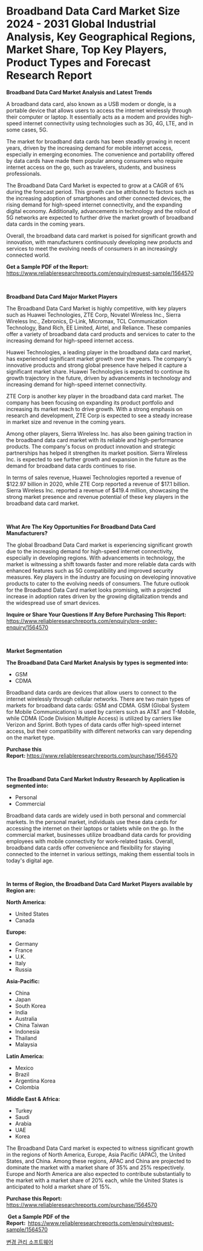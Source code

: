 <p><h1>Broadband Data Card Market Size 2024 - 2031 Global Industrial Analysis, Key Geographical Regions, Market Share, Top Key Players, Product Types and Forecast Research Report</h1></p><p><strong>Broadband Data Card Market Analysis and Latest Trends</strong></p>
<p><p>A broadband data card, also known as a USB modem or dongle, is a portable device that allows users to access the internet wirelessly through their computer or laptop. It essentially acts as a modem and provides high-speed internet connectivity using technologies such as 3G, 4G, LTE, and in some cases, 5G.</p><p>The market for broadband data cards has been steadily growing in recent years, driven by the increasing demand for mobile internet access, especially in emerging economies. The convenience and portability offered by data cards have made them popular among consumers who require internet access on the go, such as travelers, students, and business professionals.</p><p>The Broadband Data Card Market is expected to grow at a CAGR of 6% during the forecast period. This growth can be attributed to factors such as the increasing adoption of smartphones and other connected devices, the rising demand for high-speed internet connectivity, and the expanding digital economy. Additionally, advancements in technology and the rollout of 5G networks are expected to further drive the market growth of broadband data cards in the coming years.</p><p>Overall, the broadband data card market is poised for significant growth and innovation, with manufacturers continuously developing new products and services to meet the evolving needs of consumers in an increasingly connected world.</p></p>
<p><strong>Get a Sample PDF of the Report:&nbsp;</strong> <a href="https://www.reliableresearchreports.com/enquiry/request-sample/1564570">https://www.reliableresearchreports.com/enquiry/request-sample/1564570</a></p>
<p>&nbsp;</p>
<p><strong>Broadband Data Card Major Market Players</strong></p>
<p><p>The Broadband Data Card Market is highly competitive, with key players such as Huawei Technologies, ZTE Corp, Novatel Wireless Inc., Sierra Wireless Inc., Zebronics, D-Link, Micromax, TCL Communication Technology, Band Rich, EE Limited, Airtel, and Reliance. These companies offer a variety of broadband data card products and services to cater to the increasing demand for high-speed internet access.</p><p>Huawei Technologies, a leading player in the broadband data card market, has experienced significant market growth over the years. The company's innovative products and strong global presence have helped it capture a significant market share. Huawei Technologies is expected to continue its growth trajectory in the future, driven by advancements in technology and increasing demand for high-speed internet connectivity.</p><p>ZTE Corp is another key player in the broadband data card market. The company has been focusing on expanding its product portfolio and increasing its market reach to drive growth. With a strong emphasis on research and development, ZTE Corp is expected to see a steady increase in market size and revenue in the coming years.</p><p>Among other players, Sierra Wireless Inc. has also been gaining traction in the broadband data card market with its reliable and high-performance products. The company's focus on product innovation and strategic partnerships has helped it strengthen its market position. Sierra Wireless Inc. is expected to see further growth and expansion in the future as the demand for broadband data cards continues to rise.</p><p>In terms of sales revenue, Huawei Technologies reported a revenue of $122.97 billion in 2020, while ZTE Corp reported a revenue of $17.1 billion. Sierra Wireless Inc. reported a revenue of $419.4 million, showcasing the strong market presence and revenue potential of these key players in the broadband data card market.</p></p>
<p>&nbsp;</p>
<p><strong>What Are The Key Opportunities For Broadband Data Card Manufacturers?</strong></p>
<p><p>The global Broadband Data Card market is experiencing significant growth due to the increasing demand for high-speed internet connectivity, especially in developing regions. With advancements in technology, the market is witnessing a shift towards faster and more reliable data cards with enhanced features such as 5G compatibility and improved security measures. Key players in the industry are focusing on developing innovative products to cater to the evolving needs of consumers. The future outlook for the Broadband Data Card market looks promising, with a projected increase in adoption rates driven by the growing digitalization trends and the widespread use of smart devices.</p></p>
<p><strong>Inquire or Share Your Questions If Any Before Purchasing This Report:</strong> <a href="https://www.reliableresearchreports.com/enquiry/pre-order-enquiry/1564570">https://www.reliableresearchreports.com/enquiry/pre-order-enquiry/1564570</a></p>
<p>&nbsp;</p>
<p><strong>Market Segmentation</strong></p>
<p><strong>The Broadband Data Card Market Analysis by types is segmented into:</strong></p>
<p><ul><li>GSM</li><li>CDMA</li></ul></p>
<p><p>Broadband data cards are devices that allow users to connect to the internet wirelessly through cellular networks. There are two main types of markets for broadband data cards: GSM and CDMA. GSM (Global System for Mobile Communications) is used by carriers such as AT&T and T-Mobile, while CDMA (Code Division Multiple Access) is utilized by carriers like Verizon and Sprint. Both types of data cards offer high-speed internet access, but their compatibility with different networks can vary depending on the market type.</p></p>
<p><strong>Purchase this Report:&nbsp;</strong><a href="https://www.reliableresearchreports.com/purchase/1564570">https://www.reliableresearchreports.com/purchase/1564570</a></p>
<p>&nbsp;</p>
<p><strong>The Broadband Data Card Market Industry Research by Application is segmented into:</strong></p>
<p><ul><li>Personal</li><li>Commercial</li></ul></p>
<p><p>Broadband data cards are widely used in both personal and commercial markets. In the personal market, individuals use these data cards for accessing the internet on their laptops or tablets while on the go. In the commercial market, businesses utilize broadband data cards for providing employees with mobile connectivity for work-related tasks. Overall, broadband data cards offer convenience and flexibility for staying connected to the internet in various settings, making them essential tools in today's digital age.</p></p>
<p>&nbsp;</p>
<p><strong>In terms of Region, the Broadband Data Card Market Players available by Region are:</strong></p>
<p>
    <p> <strong> North America: </strong>
        <ul>
            <li>United States</li>
            <li>Canada</li>
        </ul>
        </p> 
    <p> <strong> Europe: </strong>
        <ul>
            <li>Germany</li>
            <li>France</li>
            <li>U.K.</li>
            <li>Italy</li>
            <li>Russia</li>
        </ul>
        </p> 
    <p> <strong> Asia-Pacific: </strong>
        <ul>
            <li>China</li>
            <li>Japan</li>
            <li>South Korea</li>
            <li>India</li>
            <li>Australia</li>
            <li>China Taiwan</li>
            <li>Indonesia</li>
            <li>Thailand</li>
            <li>Malaysia</li>
        </ul>
        </p> 
    <p> <strong> Latin America: </strong>
        <ul>
            <li>Mexico</li>
            <li>Brazil</li>
            <li>Argentina Korea</li>
            <li>Colombia</li>
        </ul>
        </p> 
    <p> <strong> Middle East & Africa: </strong>
        <ul>
            <li>Turkey</li>
            <li>Saudi</li>
            <li>Arabia</li>
            <li>UAE</li>
            <li>Korea</li>
        </ul>
    </p>
    </p>
<p><p>The Broadband Data Card market is expected to witness significant growth in the regions of North America, Europe, Asia Pacific (APAC), the United States, and China. Among these regions, APAC and China are projected to dominate the market with a market share of 35% and 25% respectively. Europe and North America are also expected to contribute substantially to the market with a market share of 20% each, while the United States is anticipated to hold a market share of 15%.</p></p>
<p><strong>Purchase this Report: </strong><a href="https://www.reliableresearchreports.com/purchase/1564570">https://www.reliableresearchreports.com/purchase/1564570</a></p>
<p>&nbsp;<strong>Get a Sample PDF of the Report:&nbsp;&nbsp;</strong><a href="https://www.reliableresearchreports.com/enquiry/request-sample/1564570">https://www.reliableresearchreports.com/enquiry/request-sample/1564570</a></p>
<p><strong></strong></p>
<p><p><a href="https://github.com/lzrvbyqzftro57/Market-Research-Report-List-1/blob/main/78315738303.md">변경 관리 소프트웨어</a></p></p>